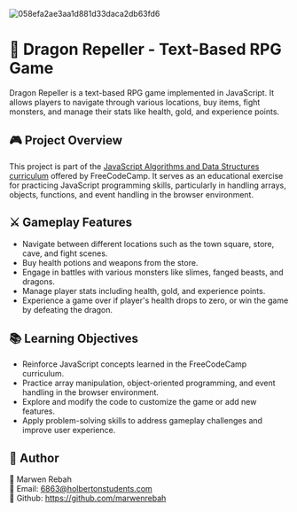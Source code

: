 ![058efa2ae3aa1d881d33daca2db63fd6](https://github.com/marwenrebah/Dragon-Repeller/assets/133456502/f3f7b082-5078-4714-b436-8468aeac4acc)

# 🐉 Dragon Repeller - Text-Based RPG Game

Dragon Repeller is a text-based RPG game implemented in JavaScript. It allows players to navigate through various locations, buy items, fight monsters, and manage their stats like health, gold, and experience points.

## 🎮 Project Overview

This project is part of the [JavaScript Algorithms and Data Structures curriculum](https://www.freecodecamp.org/learn/javascript-algorithms-and-data-structures-v8) offered by FreeCodeCamp. It serves as an educational exercise for practicing JavaScript programming skills, particularly in handling arrays, objects, functions, and event handling in the browser environment.

## ⚔️ Gameplay Features

- Navigate between different locations such as the town square, store, cave, and fight scenes.
- Buy health potions and weapons from the store.
- Engage in battles with various monsters like slimes, fanged beasts, and dragons.
- Manage player stats including health, gold, and experience points.
- Experience a game over if player's health drops to zero, or win the game by defeating the dragon.


## 📚 Learning Objectives

- Reinforce JavaScript concepts learned in the FreeCodeCamp curriculum.
- Practice array manipulation, object-oriented programming, and event handling in the browser environment.
- Explore and modify the code to customize the game or add new features.
- Apply problem-solving skills to address gameplay challenges and improve user experience.

## 👥 Author
🚀 Marwen Rebah<br>
📧 Email: 6863@holbertonstudents.com<br>
👻 Github: https://github.com/marwenrebah
